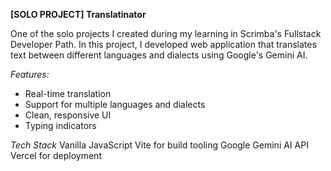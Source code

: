 **[SOLO PROJECT] Translatinator**

One of the solo projects I created during my learning in Scrimba's Fullstack Developer Path. In this project, I developed web application that translates text between different languages and dialects using Google's Gemini AI.

_Features:_
- Real-time translation
- Support for multiple languages and dialects
- Clean, responsive UI
- Typing indicators

_Tech Stack_
Vanilla JavaScript
Vite for build tooling
Google Gemini AI API
Vercel for deployment
